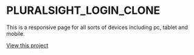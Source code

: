 # PLURALSIGHT_LOGIN_CLONE

This is a responsive page for all sorts of devices including pc, tablet and mobile.

[View this project](https://akumar111.github.io/PLURALSIGHT_LOGIN_CLONE/)
